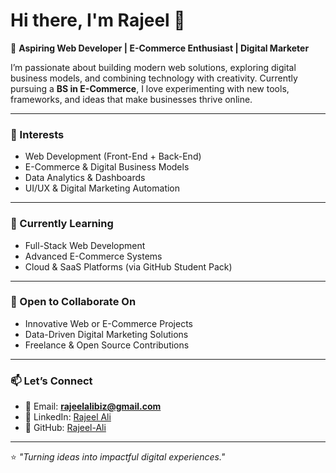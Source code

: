 # Hi there, I'm Rajeel 👋

🚀 **Aspiring Web Developer | E-Commerce Enthusiast | Digital Marketer**

I’m passionate about building modern web solutions, exploring digital business models, and combining technology with creativity. Currently pursuing a **BS in E-Commerce**, I love experimenting with new tools, frameworks, and ideas that make businesses thrive online.  

---

### 👀 Interests
- Web Development (Front-End + Back-End)  
- E-Commerce & Digital Business Models  
- Data Analytics & Dashboards  
- UI/UX & Digital Marketing Automation  

---

### 🌱 Currently Learning
- Full-Stack Web Development  
- Advanced E-Commerce Systems  
- Cloud & SaaS Platforms (via GitHub Student Pack)  

---

### 🤝 Open to Collaborate On
- Innovative Web or E-Commerce Projects  
- Data-Driven Digital Marketing Solutions  
- Freelance & Open Source Contributions  

---

### 📫 Let’s Connect
- 📧 Email: **rajeelalibiz@gmail.com**  
- 💼 LinkedIn: [Rajeel Ali](https://www.linkedin.com/in/rajeel-ali)  
- 🐙 GitHub: [Rajeel-Ali](https://github.com/Rajeel-Ali)  

---

⭐ *"Turning ideas into impactful digital experiences."*  
